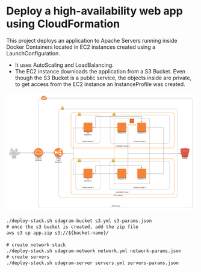 # Deploy a high-availability web app using CloudFormation
This project deploys an application to Apache Servers running inside Docker Containers located in EC2 instances created using a LaunchConfiguration.
- It uses AutoScaling and LoadBalancing.
- The EC2 instance downloads the application from a S3 Bucket. Even though the S3 Bucket is a public service, the objects inside are private, to get access from the EC2 instance an InstanceProfile was created. 

![WebApp infrastructure](infrastructure.png)


```shell script
./deploy-stack.sh udagram-bucket s3.yml s3-params.json 
# once the s3 bucket is created, add the zip file
aws s3 cp app.zip s3://${bucket-name}/

# create network stack
./deploy-stack.sh udagram-network network.yml network-params.json
# create servers
./deploy-stack.sh udagram-server servers.yml servers-params.json
```